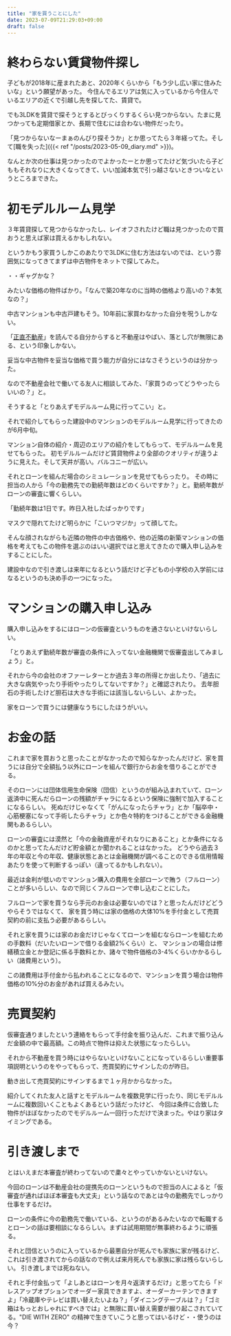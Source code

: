 ```yaml
---
title: "家を買うことにした"
date: 2023-07-09T21:29:03+09:00
draft: false
---
```


# 終わらない賃貸物件探し

子どもが2018年に産まれたあと、2020年くらいから「もう少し広い家に住みたいな」という願望があった。
今住んでるエリアは気に入っているから今住んでいるエリアの近くで引越し先を探してた、賃貸で。

でも3LDKを賃貸で探そうとするとびっくりするくらい見つからない。たまに見つかっても定期借家とか、長期で住むには合わない物件だったり。

「見つからないなーまぁのんびり探そうか」とか思ってたら３年経ってた。そして[職を失った]({{< ref "/posts/2023-05-09_diary.md" >}})。


なんとか次の仕事は見つかったのでよかったーとか思ってたけど気づいたら子どももそれなりに大きくなってきて、いい加減本気で引っ越さないときついなというところまできた。


# 初モデルルーム見学

３年賃貸探して見つからなかったし、レイオフされたけど職は見つかったので買おうと思えば家は買えるかもしれない。

というかもう家買うしかこのあたりで3LDKに住む方法はないのでは、という雰囲気になってきてまずは中古物件をネットで探してみた。


・・ギャグかな？


みたいな価格の物件ばかり。「なんで築20年なのに当時の価格より高いの？本気なの？」

中古マンションも中古戸建もそう。10年前に家買わなかった自分を呪うしかない。


「[正直不動産](https://bigcomicbros.net/work/6319/)」を読んでる自分からすると不動産はやばい、落とし穴が無限にある、という印象しかない。

妥当な中古物件を妥当な価格で買う能力が自分にはなさそうというのは分かった。


なので不動産会社で働いてる友人に相談してみた、「家買うのってどうやったらいいの？」と。

そうすると「とりあえずモデルルーム見に行ってこい」と。


それで紹介してもらった建設中のマンションのモデルルーム見学に行ってきたのが6月中旬。

マンション自体の紹介・周辺のエリアの紹介をしてもらって、モデルルームを見せてもらった。
初モデルルームだけど賃貸物件より全部のクオリティが違うように見えた。そして天井が高い。バルコニーが広い。

それとローンを組んだ場合のシミュレーションを見せてもらったり。
その時に担当の人から「今の勤務先での勤続年数はどのくらいですか？」と。勤続年数がローンの審査に響くらしい。

「勤続年数は1日です。昨日入社したばっかりです」

マスクで隠れてたけど明らかに「こいつマジか」って顔してた。

そんな顔されながらも近隣の物件の中古価格や、他の近隣の新築マンションの価格を考えてもこの物件を選ぶのはいい選択ではと思えてきたので購入申し込みをすることにした。

建設中なので引き渡しは来年になるという話だけど子どもの小学校の入学前にはなるというのも決め手の一つになった。

# マンションの購入申し込み

購入申し込みをするにはローンの仮審査というものを通さないといけないらしい。

「とりあえず勤続年数が審査の条件に入ってない金融機関で仮審査出してみましょう」と。

それから今の会社のオファーレターとか過去３年の所得とか出したり、「過去に大きな病気やったり手術やったりしてないですか？」と確認されたり。
去年胆石の手術したけど胆石は大きな手術には該当しないらしい、よかった。

家をローンで買うには健康なうちにしたほうがいい。

# お金の話

これまで家を買おうと思ったことがなかったので知らなかったんだけど、家を買うには自分で全額払う以外にローンを組んで銀行からお金を借りることができる。

そのローンには団体信用生命保険（団信）というのが組み込まれていて、ローン返済中に死んだらローンの残額がチャラになるという保険に強制で加入することになるらしい。
死ぬだけじゃなくて「がんになったらチャラ」とか「脳卒中・心筋梗塞になって手術したらチャラ」とか色々特約をつけることができる金融機関もあるらしい。

ローンの審査には漠然と「今の金融資産がそれなりにあること」とか条件になるのかと思ってたんだけど貯金額とか聞かれることはなかった。
どうやら過去３年の年収と今の年収、健康状態とあとは金融機関が調べることのできる信用情報あたりを使って判断するっぽい（違ってるかもしれない）。

最近は金利が低いのでマンション購入の費用を全部ローンで賄う（フルローン）ことが多いらしい、なので同じくフルローンで申し込むことにした。

フルローンで家を買うなら手元のお金は必要ないのでは？と思ったんだけどどうやらそうではなくて、
家を買う時には家の価格の大体10%を手付金として売買契約の前に支払う必要があるらしい。

それと家を買うには家のお金だけじゃなくてローンを組むならローンを組むための手数料（だいたいローンで借りる金額2%くらい）と、
マンションの場合は修繕積立金とか登記に係る手数料とか、諸々で物件価格の3-4%くらいかかるらしい（諸費用という）。

この諸費用は手付金から払われることになるので、マンションを買う場合は物件価格の10%分のお金があれば買えるみたい。

# 売買契約

仮審査通りましたという連絡をもらって手付金を振り込んだ、これまで振り込んだ金額の中で最高額。この時点で物件は抑えた状態になったらしい。

それから不動産を買う時にはやらないといけないことになっているらしい重要事項説明というのをやってもらって、売買契約にサインしたのが昨日。

動き出して売買契約にサインするまで１ヶ月かからなかった。

紹介してくれた友人と話すとモデルルームを複数見学に行ったり、同じモデルルームに複数回いくこともよくあるという話だったけど、
今回は条件に合致した物件がほぼなかったのでモデルルーム一回行っただけで決まった。やはり家はタイミングである。

# 引き渡しまで

とはいえまだ本審査が終わってないので粛々とやっていかないといけない。

今回のローンは不動産会社の提携先のローンというもので担当の人によると「仮審査が通ればほぼ本審査も大丈夫」という話なのであとは今の勤務先でしっかり仕事をするだけ。

ローンの条件に今の勤務先で働いている、というのがあるみたいなので転職するとローンの話は要相談になるらしい。まずは試用期間が無事終わるように頑張る。

それと団信というのに入っているから最悪自分が死んでも家族に家が残るけど、これは引き渡されてからの話なので例えば来月死んでも家族に家は残らないらしい。
引き渡しまでは死ねない。

それと手付金払って「よしあとはローンを月々返済するだけ」と思ってたら「ドレスアップオプションでオーダー家具できますよ、オーダーカーテンできますよ」「冷蔵庫やテレビは買い替えたいよね？」「ダイニングテーブルは？」「ゴミ箱はもっとおしゃれにすべきでは」と無限に買い替え需要が掘り起こされていてる。"DIE WITH ZERO" の精神で生きていこうと思ってはいるけど・・使うのは今？

